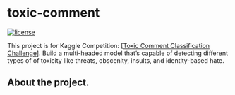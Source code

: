 # toxic-comment
[![license](https://img.shields.io/github/license/mashape/apistatus.svg?maxAge=2592000)](https://github.com/zhenghuazx/toxic-comment/edit/master/LICENSE)

This project is for Kaggle Competition: [[Toxic Comment Classification Challenge](https://www.kaggle.com/c/jigsaw-toxic-comment-classification-challenge)]. Build a multi-headed model that’s capable of detecting different types of of toxicity like threats, obscenity, insults, and identity-based hate.

## About the project.
